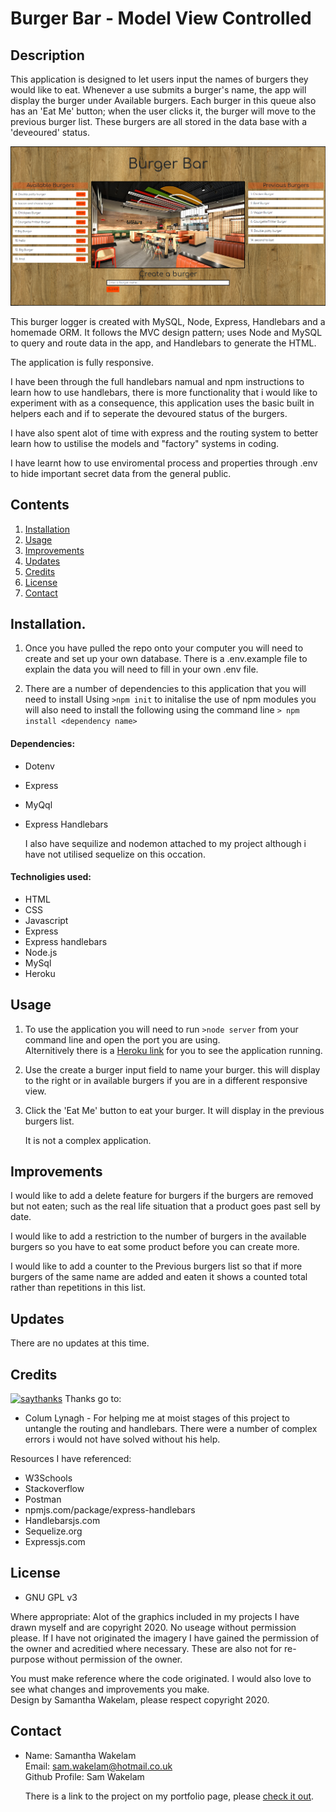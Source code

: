 # Burger Bar - Model View Controlled

## Description 

This application is designed to let users input the names of burgers they would like to eat. Whenever a use submits a burger's name, the app will display the burger under Available burgers. Each burger in this queue also has an 'Eat Me' button; when the user clicks it, the burger will move to the previous burger list. These burgers are all stored in the data base with a 'deveoured' status. 

![Burger bar](public/assets/img/screenshot.PNG)

This burger logger is created with MySQL, Node, Express, Handlebars and a homemade ORM. It follows the MVC design pattern; uses Node and MySQL to query and route data in the app, and Handlebars to generate the HTML.

The application is fully responsive. 

I have been through the full handlebars namual and npm instructions to learn how to use handlebars, there is more functionality that i would like to experiment with as a consequence, this application uses the basic built in helpers each and if to seperate the devoured status of the burgers. 

I have also spent alot of time with express and the routing system to better learn how to ustilise the models and "factory" systems in coding. 

I have learnt how to use enviromental process and properties through .env to hide important secret data from the general public. 

## Contents

1. [Installation](#Instalation) 
2. [Usage](#Usage)
3. [Improvements](#Improvements)
4. [Updates](#Updates)
5. [Credits](#Credits)
6. [License](#License)
7. [Contact](#Contact)

## Installation. 

1. Once you have pulled the repo onto your computer you will need to create and set up your own database. There is a .env.example file to explain the data you will need to fill in your own .env file. 

2. There are a number of dependencies to this application that you will need to install 
    Using ``` >npm init ``` to initalise the use of npm modules you will also need to install the following using the command line ``` > npm install <dependency name> ```

#### Dependencies:

* Dotenv
* Express
* MyQql
* Express Handlebars

    I also have sequilize and nodemon attached to my project although i have not utilised sequelize on this occation. 

#### Technoligies used: 

* HTML
* CSS 
* Javascript
* Express 
* Express handlebars 
* Node.js 
* MySql 
* Heroku 
  

## Usage 

1. To use the application you will need to run ``` >node server ``` from your command line and open the port you are using.    
    Alternitively there is a [Heroku link]() for you to see the application running. 

2. Use the create a burger input field to name your burger. this will display to the right or in available burgers if you are in a different responsive view. 

3. Click the 'Eat Me' button to eat your burger. It will display in the previous burgers list. 

    It is not a complex application. 

## Improvements 

I would like to add a delete feature for burgers if the burgers are removed but not eaten; such as the real life situation that a product goes past sell by date. 

I would like to add a restriction to the number of burgers in the available burgers so you have to eat some product before you can create more. 

I would like to add a counter to the Previous burgers list so that if more burgers of the same name are added and eaten it shows a counted total rather than repetitions in this list. 

## Updates

There are no updates at this time. 

## Credits 

[![saythanks](https://img.shields.io/badge/say-thanks-ff69b4.svg)](https://saythanks.io/to/kennethreitz)
Thanks go to:
 * Colum Lynagh - For helping me at moist stages of this project to untangle the routing and handlebars. There were a number of complex errors i would not have solved without his help. 

Resources I have referenced:   
* W3Schools
* Stackoverflow
* Postman
* npmjs.com/package/express-handlebars
* Handlebarsjs.com
* Sequelize.org
* Expressjs.com


## License 

* GNU GPL v3 

Where appropriate: 
Alot of the graphics included in my projects I have drawn myself and are copyright 2020. 
No useage without permission please. 
If I have not originated the imagery I have gained the permission of the owner and acreditied 
where necessary. These are also not for re-purpose without permission of the owner.

You must make reference where the code originated. I would also love to see what changes and improvements you make.  
Design by Samantha Wakelam, please respect copyright 2020. 


## Contact

* Name: Samantha Wakelam  <br />Email: sam.wakelam@hotmail.co.uk <br />Github Profile: Sam Wakelam 

    There is a link to the project on my portfolio page, please [check it out](https://samwakelam.github.io/08_RESPONSIVE-PORTFOLIO_SLW/web.html).